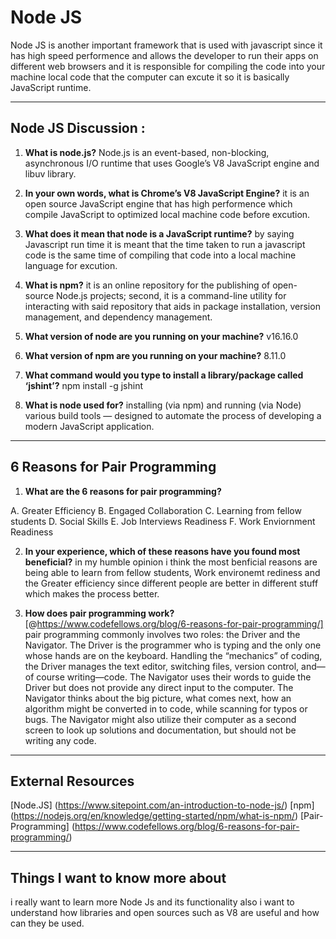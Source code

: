 # Node JS

Node JS is another important framework that is used with javascript since it has high speed performence and allows the developer to run their apps on different web browsers and it is responsible for compiling the code into your machine local code that the computer can excute it so it is basically JavaScript runtime.

*** 

## Node JS Discussion :

1. **What is node.js?**
Node.js is an event-based, non-blocking, asynchronous I/O runtime that uses Google’s V8 JavaScript engine and libuv library.

2. **In your own words, what is Chrome’s V8 JavaScript Engine?** 
it is an open source JavaScript engine that has high performence which compile JavaScript to optimized local machine code before excution.

3. **What does it mean that node is a JavaScript runtime?**
by saying Javascript run time it is meant that the time taken to run a javascript code is the same time of compiling that code into a local machine language for excution.

4. **What is npm?**
it is an online repository for the publishing of open-source Node.js projects; second, it is a command-line utility for interacting with said repository that aids in package installation, version management, and dependency management.

5. **What version of node are you running on your machine?** 
v16.16.0

6. **What version of npm are you running on your machine?**
8.11.0

7. **What command would you type to install a library/package called ‘jshint’?**
npm install -g jshint

8. **What is node used for?**
 installing (via npm) and running (via Node) various build tools — designed to automate the process of developing a modern JavaScript application.

 ***

 ## 6 Reasons for Pair Programming

 1. **What are the 6 reasons for pair programming?**

 A. Greater Efficiency
 B. Engaged Collaboration
 C. Learning from fellow students
 D. Social Skills
 E. Job Interviews Readiness
 F. Work Enviornment Readiness


 2. **In your experience, which of these reasons have you found most beneficial?**
 in my humble opinion i think the most benficial reasons are being able to learn from fellow students, Work environemt rediness and the Greater efficiency since different people are better in different stuff which makes the process better.

 3. **How does pair programming work?** 
  [@https://www.codefellows.org/blog/6-reasons-for-pair-programming/]
  pair programming commonly involves two roles: the Driver and the Navigator. The Driver is the programmer who is typing and the only one whose hands are on the keyboard. Handling the “mechanics” of coding, the Driver manages the text editor, switching files, version control, and—of course writing—code. The Navigator uses their words to guide the Driver but does not provide any direct input to the computer. The Navigator thinks about the big picture, what comes next, how an algorithm might be converted in to code, while scanning for typos or bugs. The Navigator might also utilize their computer as a second screen to look up solutions and documentation, but should not be writing any code. 

 *** 

 ## External Resources 

 [Node.JS] (https://www.sitepoint.com/an-introduction-to-node-js/)
 [npm] (https://nodejs.org/en/knowledge/getting-started/npm/what-is-npm/)
 [Pair-Programming] (https://www.codefellows.org/blog/6-reasons-for-pair-programming/)

 ***

 ## Things I want to know more about
 
 i really want to learn more Node Js and its functionality also i want to understand how libraries and open sources such as V8 are useful and how can they be used.

